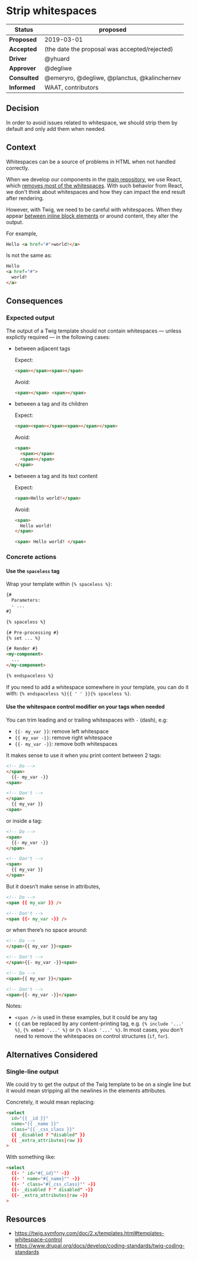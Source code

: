 # Strip whitespaces

| Status        | proposed <!--becomes accepted, rejected or superseded later--> |
| ------------- | -------------------------------------------------------------- |
| **Proposed**  | 2019-03-01                                                     |
| **Accepted**  | (the date the proposal was accepted/rejected)                  |
| **Driver**    | @yhuard                                                        |
| **Approver**  | @degliwe                                                       |
| **Consulted** | @emeryro, @degliwe, @planctus, @kalinchernev                   |
| **Informed**  | WAAT, contributors                                             |

## Decision

In order to avoid issues related to whitespace, we should strip them by default and only add them when needed.

## Context

Whitespaces can be a source of problems in HTML when not handled correctly.

When we develop our components in the [main repository](https://github.com/ec-europa/europa-component-library), we use React, which [removes most of the whitespaces](https://reactjs.org/docs/jsx-in-depth.html#string-literals-1.). With such behavior from React, we don't think about whitespaces and how they can impact the end result after rendering.

However, with Twig, we need to be careful with whitespaces. When they appear [between inline block elements](https://css-tricks.com/fighting-the-space-between-inline-block-elements/) or around content, they alter the output.

For example,

```html
Hello <a href="#">world!</a>
```

Is not the same as:

```html
Hello
<a href="#">
  world!
</a>
```

## Consequences

### Expected output

The output of a Twig template should not contain whitespaces — unless explictly required — in the following cases:

- between adjacent tags

  Expect:

  ```html
  <span></span><span></span>
  ```

  Avoid:

  ```html
  <span></span> <span></span>
  ```

- between a tag and its children

  Expect:

  ```html
  <span><span></span><span></span></span>
  ```

  Avoid:

  ```html
  <span>
    <span></span>
    <span></span>
  </span>
  ```

- between a tag and its text content

  Expect:

  ```html
  <span>Hello world!</span>
  ```

  Avoid:

  ```html
  <span>
    Hello world!
  </span>
  ```

  ```html
  <span> Hello world! </span>
  ```

### Concrete actions

#### Use the `spaceless` tag

Wrap your template within `{% spaceless %}`:

<!-- prettier-ignore -->
```html
{#
  Parameters:
  - ...
#}

{% spaceless %}

{# Pre-processing #}
{% set ... %}

{# Render #}
<my-component>
  ...
</my-component>

{% endspaceless %}
```

If you need to add a whitespace somewhere in your template, you can do it with: `{% endspaceless %}{{ ' ' }}{% spaceless %}`.

#### Use the whitespace control modifier on your tags when needed

You can trim leading and or trailing whitespaces with `-` (dash), e.g:

- `{{- my_var }}`: remove left whitespace
- `{{ my_var -}}`: remove right whitespace
- `{{- my_var -}}`: remove both whitespaces

It makes sense to use it when you print content between 2 tags:

```html
<!-- Do -->
</span>
  {{- my_var -}}
<span>

<!-- Don't -->
</span>
  {{ my_var }}
<span>
```

or inside a tag:

```html
<!-- Do -->
<span>
  {{- my_var -}}
</span>

<!-- Don't -->
<span>
  {{ my_var }}
</span>
```

But it doesn’t make sense in attributes,

```html
<!-- Do -->
<span {{ my_var }} />

<!-- Don't -->
<span {{- my_var -}} />
```

or when there’s no space around:

```html
<!-- Do -->
</span>{{ my_var }}<span>

<!-- Don't -->
</span>{{- my_var -}}<span>
```

```html
<!-- Do -->
<span>{{ my_var }}</span>

<!-- Don't -->
<span>{{- my_var -}}</span>
```

Notes:

- `<span />` is used in these examples, but it could be any tag
- `{{` can be replaced by any content-printing tag, e.g. `{% include '...' %}`, `{% embed '...' %}` or `{% block '...' %}`. In most cases, you don't need to remove the whitespaces on control structures (`if`, `for`).

## Alternatives Considered

### Single-line output

We could try to get the output of the Twig template to be on a single line but it would mean stripping all the newlines in the elements attributes.

Concretely, it would mean replacing:

<!-- prettier-ignore -->
```html
<select
  id="{{ _id }}"
  name="{{ _name }}"
  class="{{ _css_class }}"
  {{ _disabled ? "disabled" }}
  {{ _extra_attributes|raw }}
>
```

With something like:

<!-- prettier-ignore -->
```html
<select
  {{- ' id="#{_id}"' -}}
  {{- ' name="#{_name}"' -}}
  {{- ' class="#{_css_class}"' -}}
  {{- _disabled ? " disabled" -}}
  {{- _extra_attributes|raw -}}
>
```

## Resources

- https://twig.symfony.com/doc/2.x/templates.html#templates-whitespace-control
- https://www.drupal.org/docs/develop/coding-standards/twig-coding-standards
